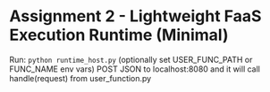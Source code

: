 
# Assignment 2 - Lightweight FaaS Execution Runtime (Minimal)
Run: `python runtime_host.py` (optionally set USER_FUNC_PATH or FUNC_NAME env vars)
POST JSON to localhost:8080 and it will call handle(request) from user_function.py
